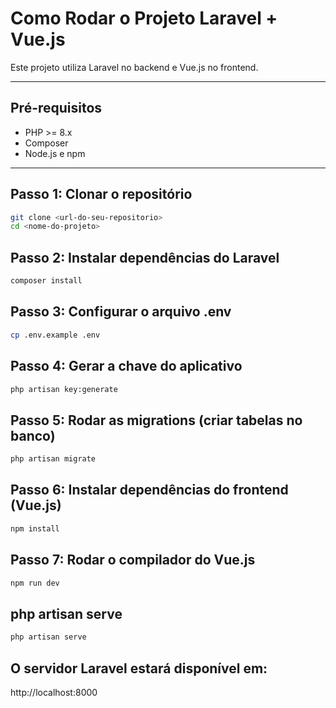 # Como Rodar o Projeto Laravel + Vue.js

Este projeto utiliza Laravel no backend e Vue.js no frontend.

---

## Pré-requisitos

- PHP >= 8.x
- Composer
- Node.js e npm


---

## Passo 1: Clonar o repositório

```bash
git clone <url-do-seu-repositorio>
cd <nome-do-projeto>
```
## Passo 2: Instalar dependências do Laravel

```bash
composer install
 ```
## Passo 3: Configurar o arquivo .env

```bash
cp .env.example .env
 ```
## Passo 4: Gerar a chave do aplicativo

```bash
php artisan key:generate
 ```
## Passo 5: Rodar as migrations (criar tabelas no banco)

```bash
php artisan migrate
 ```

## Passo 6: Instalar dependências do frontend (Vue.js)

```bash
npm install
 ```
## Passo 7: Rodar o compilador do Vue.js

```bash
npm run dev
 ```
## php artisan serve

```bash
php artisan serve
 ```

##  O servidor Laravel estará disponível em:
http://localhost:8000


